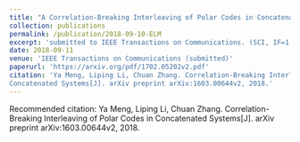 ```yaml
---
title: "A Correlation-Breaking Interleaving of Polar Codes in Concatenated Systems"
collection: publications
permalink: /publication/2018-09-10-ELM
excerpt: 'submitted to IEEE Transactions on Communications. (SCI, IF=1.72).'
date: 2018-09-11
venue: 'IEEE Transactions on Communications (submitted)'
paperurl: 'https://arxiv.org/pdf/1702.05202v2.pdf'
citation: 'Ya Meng, Liping Li, Chuan Zhang. Correlation-Breaking Interleaving of Polar Codes in
Concatenated Systems[J]. arXiv preprint arXiv:1603.00644v2, 2018.'
---
```

Recommended citation: Ya Meng, Liping Li, Chuan Zhang.  Correlation-Breaking Interleaving of Polar Codes in
Concatenated Systems[J]. arXiv preprint arXiv:1603.00644v2, 2018.
